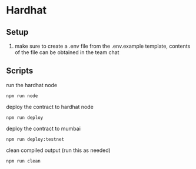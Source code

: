 # Hardhat

## Setup

1. make sure to create a .env file from the .env.example template, contents of the file can be obtained in the team chat

## Scripts

run the hardhat node

```
npm run node
```

deploy the contract to hardhat node

```
npm run deploy
```

deploy the contract to mumbai

```
npm run deploy:testnet
```

clean compiled output (run this as needed)

```
npm run clean
```
